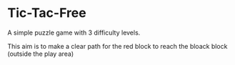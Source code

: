 # Tic-Tac-Free

A simple puzzle game with 3 difficulty levels.

This aim is to make a clear path for the red block to reach the bloack block (outside the play area)

